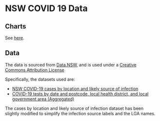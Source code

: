 # NSW COVID 19 Data

## Charts

See [here](https://davidwales.github.io/nsw-covid-19-data/).

## Data

The data is sourced from [Data.NSW](https://data.nsw.gov.au),
and is used under a [Creative Commons Attribution License](https://opendefinition.org/licenses/cc-by/)

Specifically, the datasets used are:

- [NSW COVID-19 cases by location and likely source of infection](https://data.nsw.gov.au/data/dataset/nsw-covid-19-cases-by-location-and-likely-source-of-infection)
- [COVID-19 tests by date and postcode, local health district, and local government area (Aggregated)](https://data.nsw.gov.au/data/dataset/nsw-covid-19-tests-by-location/resource/fb95de01-ad82-4716-ab9a-e15cf2c78556)

The cases by location and likely source of infection dataset has been slightly modified to simplify the infection source labels and the LGA names.
